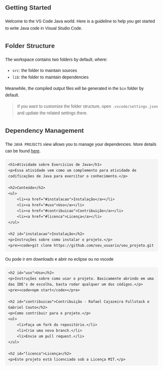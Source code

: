 ## Getting Started

Welcome to the VS Code Java world. Here is a guideline to help you get started to write Java code in Visual Studio Code.

## Folder Structure

The workspace contains two folders by default, where:

- `src`: the folder to maintain sources
- `lib`: the folder to maintain dependencies

Meanwhile, the compiled output files will be generated in the `bin` folder by default.

> If you want to customize the folder structure, open `.vscode/settings.json` and update the related settings there.

## Dependency Management

The `JAVA PROJECTS` view allows you to manage your dependencies. More details can be found [here](https://github.com/microsoft/vscode-java-dependency#manage-dependencies).

<!DOCTYPE html>
<html lang="pt-BR">
<head>
    <meta charset="UTF-8">
    <meta name="viewport" content="width=device-width, initial-scale=1.0">
    <title>Documentação do Projeto</title>
    <style>
        body {
            font-family: Arial, sans-serif;
            margin: 20px;
            line-height: 1.6;
        }
        h1, h2, h3 {
            color: #333;
        }
        pre {
            background: #f4f4f4;
            padding: 10px;
            border-radius: 5px;
        }
    </style>
</head>
<body>

    <h1>Atividade sobre Exercícios de Java</h1>
    <p>Essa atividade vem como um complemento para atividade de codificações de Java para exercitar o conhecimento.</p>

    <h2>Conteúdo</h2>
    <ul>
        <li><a href="#instalacao">Instalação</a></li>
        <li><a href="#uso">Uso</a></li>
        <li><a href="#contribuicao">Contribuição</a></li>
        <li><a href="#licenca">Licença</a></li>
    </ul>

    <h2 id="instalacao">Instalação</h2>
    <p>Instruções sobre como instalar o projeto.</p>
    <pre><code>git clone https://github.com/seu_usuario/seu_projeto.git
Ou pode ir em downloads e abrir no eclipse ou no vscode</code></pre>

    <h2 id="uso">Uso</h2>
    <p>Instruções sobre como usar o projeto. Basicamente abrindo em uma das IDE's de escolha, basta rodar qualquer um dos códigos.</p>
    <pre><code>npm start</code></pre>

    <h2 id="contribuicao">Contribuição - Rafael Cajazeira Fullstack e Gabriel Couto</h2>
    <p>Como contribuir para o projeto.</p>
    <ul>
        <li>Faça um fork do repositório.</li>
        <li>Crie uma nova branch.</li>
        <li>Envie um pull request.</li>
    </ul>

    <h2 id="licenca">Licença</h2>
    <p>Este projeto está licenciado sob a Licença MIT.</p>

</body>
</html>



